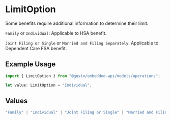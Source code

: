 # LimitOption

Some benefits require additional information to determine
their limit.

`Family` or `Individual`: Applicable to HSA benefit.

`Joint Filing or Single` or `Married and Filing Separately`: Applicable to Dependent Care FSA benefit.

## Example Usage

```typescript
import { LimitOption } from "@gusto/embedded-api/models/operations";

let value: LimitOption = "Individual";
```

## Values

```typescript
"Family" | "Individual" | "Joint Filing or Single" | "Married and Filing Separately"
```